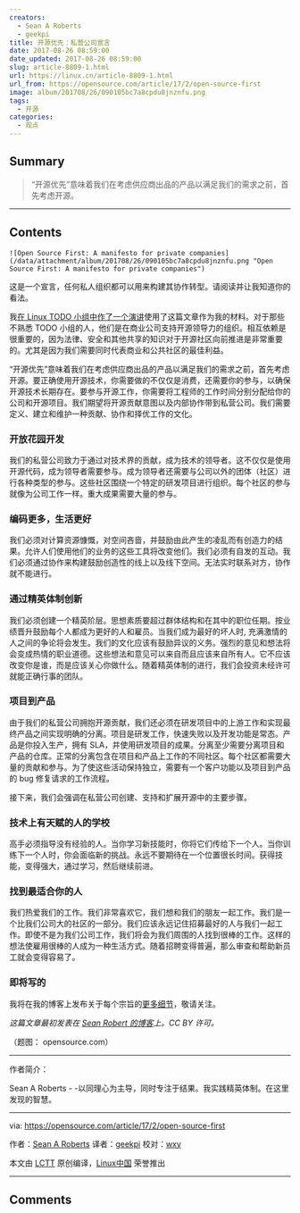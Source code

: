 ```yaml
---
creators:
  - Sean A Roberts
  - geekpi
title: 开源优先：私营公司宣言
date: 2017-08-26 08:59:00
date_updated: 2017-08-26 08:59:00
slug: article-8809-1.html
url: https://linux.cn/article-8809-1.html
url_from: https://opensource.com/article/17/2/open-source-first
image: album/201708/26/090105bc7a8cpdu8jnznfu.png
tags:
  - 开源
categories:
  - 观点
---
```


## Summary

> “开源优先”意味着我们在考虑供应商出品的产品以满足我们的需求之前，首先考虑开源。

***

<!-- more -->

## Contents

`![Open Source First: A manifesto for private companies](/data/attachment/album/201708/26/090105bc7a8cpdu8jnznfu.png "Open Source First: A manifesto for private companies")`

这是一个宣言，任何私人组织都可以用来构建其协作转型。请阅读并让我知道你的看法。

我[在 Linux TODO 小组中作了一个演讲](https://sarob.com/2017/01/todo-open-source-presentation-17-january-2017/)使用了这篇文章作为我的材料。对于那些不熟悉 TODO 小组的人，他们是在商业公司支持开源领导力的组织。相互依赖是很重要的，因为法律、安全和其他共享的知识对于开源社区向前推进是非常重要的。尤其是因为我们需要同时代表商业和公共社区的最佳利益。

“开源优先”意味着我们在考虑供应商出品的产品以满足我们的需求之前，首先考虑开源。要正确使用开源技术，你需要做的不仅仅是消费，还需要你的参与，以确保开源技术长期存在。要参与开源工作，你需要将工程师的工作时间分别分配给你的公司和开源项目。我们期望将开源贡献意图以及内部协作带到私营公司。我们需要定义、建立和维护一种贡献、协作和择优工作的文化。

### 开放花园开发

我们的私营公司致力于通过对技术界的贡献，成为技术的领导者。这不仅仅是使用开源代码，成为领导者需要参与。成为领导者还需要与公司以外的团体（社区）进行各种类型的参与。这些社区围绕一个特定的研发项目进行组织。每个社区的参与就像为公司工作一样。重大成果需要大量的参与。

### 编码更多，生活更好

我们必须对计算资源慷慨，对空间吝啬，并鼓励由此产生的凌乱而有创造力的结果。允许人们使用他们的业务的这些工具将改变他们。我们必须有自发的互动。我们必须通过协作来构建鼓励创造性的线上以及线下空间。无法实时联系对方，协作就不能进行。

### 通过精英体制创新

我们必须创建一个精英阶层。思想素质要超过群体结构和在其中的职位任期。按业绩晋升鼓励每个人都成为更好的人和雇员。当我们成为最好的坏人时, 充满激情的人之间的争论将会发生。我们的文化应该有鼓励异议的义务。强烈的意见和想法将会变成热情的职业道德。这些想法和意见可以来自而且应该来自所有人。它不应该改变你是谁，而是应该关心你做什么。随着精英体制的进行，我们会投资未经许可就能正确行事的团队。

### 项目到产品

由于我们的私营公司拥抱开源贡献，我们还必须在研发项目中的上游工作和实现最终产品之间实现明确的分离。项目是研发工作，快速失败以及开发功能是常态。产品是你投入生产，拥有 SLA，并使用研发项目的成果。分离至少需要分离项目和产品的仓库。正常的分离包含在项目和产品上工作的不同社区。每个社区都需要大量的贡献和参与。为了使这些活动保持独立，需要有一个客户功能以及项目到产品的 bug 修复请求的工作流程。

接下来，我们会强调在私营公司创建、支持和扩展开源中的主要步骤。

### 技术上有天赋的人的学校

高手必须指导没有经验的人。当你学习新技能时，你将它们传给下一个人。当你训练下一个人时，你会面临新的挑战。永远不要期待在一个位置很长时间。获得技能，变得强大，通过学习，然后继续前进。

### 找到最适合你的人

我们热爱我们的工作。我们非常喜欢它，我们想和我们的朋友一起工作。我们是一个比我们公司大的社区的一部分。我们应该永远记住招募最好的人与我们一起工作。即使不是为我们公司工作，我们将会为我们周围的人找到很棒的工作。这样的想法使雇用很棒的人成为一种生活方式。随着招聘变得普遍，那么审查和帮助新员工就会变得容易了。

### 即将写的

我将在我的博客上发布关于每个宗旨的[更多细节](https://sarob.com/2017/02/open-source-first-project-product/)，敬请关注。

*这篇文章最初发表在 [Sean Robert 的博客](https://sarob.com/2017/01/open-source-first/)上。CC BY 许可。*

（题图： opensource.com）

---

作者简介：

Sean A Roberts - -以同理心为主导，同时专注于结果。我实践精英体制。在这里发现的智慧。

---

via: <https://opensource.com/article/17/2/open-source-first>

作者：[Sean A Roberts](https://opensource.com/users/sarob) 译者：[geekpi](https://github.com/geekpi) 校对：[wxy](https://github.com/wxy)

本文由 [LCTT](https://github.com/LCTT/TranslateProject) 原创编译，[Linux中国](https://linux.cn/) 荣誉推出

***

## Comments
